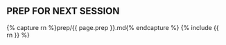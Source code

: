 ## PREP FOR NEXT SESSION
{% capture rn %}prep/{{ page.prep }}.md{% endcapture %}
{% include {{ rn }} %}
